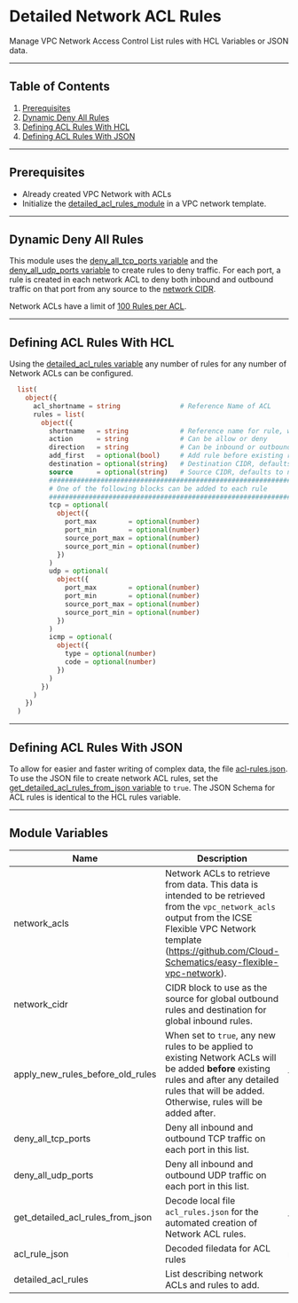 # Detailed Network ACL Rules

Manage VPC Network Access Control List rules with HCL Variables or JSON data.

---

## Table of Contents

1. [Prerequisites](#prerequisites)
2. [Dynamic Deny All Rules](#dynamic-deny-all-rules)
3. [Defining ACL Rules With HCL](#defining-acl-rules-with-hcl)
4. [Defining ACL Rules With JSON](#defining-acl-rules-with-json)

---

## Prerequisites

- Already created VPC Network with ACLs
- Initialize the [detailed_acl_rules_module](./detailed_acl_rules_module/) in a VPC network template.

---

## Dynamic Deny All Rules

This module uses the [deny_all_tcp_ports variable](./variables.tf#L54) and the [deny_all_udp_ports variable](./variables.tf#L60) to create rules to deny traffic. For each port, a rule is created in each network ACL to deny both inbound and outbound traffic on that port from any source to the [network CIDR](./variables.tf#L35). 

Network ACLs have a limit of [100 Rules per ACL](https://cloud.ibm.com/docs/vpc?topic=vpc-quotas#acl-quotas).

---

## Defining ACL Rules With HCL

Using the [detailed_acl_rules variable](./variables.tf#L78) any number of rules for any number of Network ACLs can be configured.

```terraform
  list(
    object({
      acl_shortname = string               # Reference Name of ACL
      rules = list(
        object({
          shortname   = string             # Reference name for rule, will be added to `acl_shortname`
          action      = string             # Can be allow or deny
          direction   = string             # Can be inbound or outbound
          add_first   = optional(bool)     # Add rule before existing rules if `true`, otherwise will be added to the end
          destination = optional(string)   # Destination CIDR, defaults to network CIDR
          source      = optional(string)   # Source CIDR, defaults to network CIDR
          ##############################################################################
          # One of the following blocks can be added to each rule
          ##############################################################################
          tcp = optional(
            object({
              port_max        = optional(number)
              port_min        = optional(number)
              source_port_max = optional(number)
              source_port_min = optional(number)
            })
          )
          udp = optional(
            object({
              port_max        = optional(number)
              port_min        = optional(number)
              source_port_max = optional(number)
              source_port_min = optional(number)
            })
          )
          icmp = optional(
            object({
              type = optional(number)
              code = optional(number)
            })
          )
        })
      )
    })
  )
```

---

## Defining ACL Rules With JSON

To allow for easier and faster writing of complex data, the file [acl-rules.json](./acl-rules.json). To use the JSON file to create network ACL rules, set the [get_detailed_acl_rules_from_json variable](./variables.tf#L72) to `true`. The JSON Schema for ACL rules is identical to the HCL rules variable.

---

## Module Variables

Name                             | Description                                                                                                                                                                                                               | Default
-------------------------------- | ------------------------------------------------------------------------------------------------------------------------------------------------------------------------------------------------------------------------- | ----------
network_acls                     | Network ACLs to retrieve from data. This data is intended to be retrieved from the `vpc_network_acls` output from the ICSE Flexible VPC Network template (https://github.com/Cloud-Schematics/easy-flexible-vpc-network). | []
network_cidr                     | CIDR block to use as the source for global outbound rules and destination for global inbound rules.                                                                                                                       | 10.0.0.0/8
apply_new_rules_before_old_rules | When set to `true`, any new rules to be applied to existing Network ACLs will be added **before** existing rules and after any detailed rules that will be added. Otherwise, rules will be added after.                   | true
deny_all_tcp_ports               | Deny all inbound and outbound TCP traffic on each port in this list.                                                                                                                                                      | [22, 80]
deny_all_udp_ports               | Deny all inbound and outbound UDP traffic on each port in this list.                                                                                                                                                      | [22, 80]
get_detailed_acl_rules_from_json | Decode local file `acl_rules.json` for the automated creation of Network ACL rules.                                                                                                                                       | true
acl_rule_json                    | Decoded filedata for ACL rules                                                                                                                                                                                            | null
detailed_acl_rules               | List describing network ACLs and rules to add.                                                                                                                                                                            |